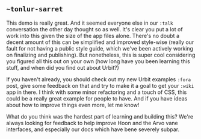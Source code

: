 ## `~tonlur-sarret`
This demo is really great. And it seemed everyone else in our `:talk` conversation the other day thought so as well. It's clear you put a lot of work into this given the size of the app files alone. There's no doubt a decent amount of this can be simplified and improved style-wise (really our fault for not having a public style guide, which we've been actively working on finalizing and publishing). But nonetheless, this is super cool considering you figured all this out on your own (how long have you been learning this stuff, and when did you find out about Urbit?)

If you haven't already, you should check out my new Urbit examples `:fora` post, give some feedback on that and try to make it a goal to get your `:wiki` app in there. I think with some minor refactoring and a touch of CSS, this could be a really great example for people to have. And if you have ideas about how to improve things even more, let me know!

What do you think was the hardest part of learning and building this? We're always looking for feedback to help improve Hoon and the Arvo vane interfaces, and especially our docs which have bene severely subpar. 